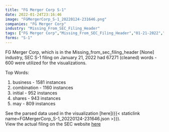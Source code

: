 ```yaml
---
title: "FG Merger Corp S-1"
date: 2022-01-24T23:16:46
image: "FGMergerCorp_S-1_20220124-231646.png"
companies: "FG Merger Corp"
industry: "Missing_From_SEC_Filing_Header"
tags: ["FG Merger Corp","Missing_From_SEC_Filing_Header","01-21-2022","S-1"]
forms: "S-1"
---
```

FG Merger Corp, which is in the Missing_from_sec_filing_header [None] industry, SEC S-1 filing on January 21, 2022 had 67271 (cleaned) words - 600 were utilized for the visualizations.

Top Words:
1. business - 1581 instances
2. combination - 1160 instances
3. initial - 952 instances
4. shares - 943 instances
5. may - 809 instances


See the parsed data used in the visualization [here]({{< staticlink name=FGMergerCorp_S-1_20220124-231646.json >}}).  
View the actual filing on the SEC website [here](https://www.sec.gov/Archives/edgar/data/1906133/0001104659-22-006547.txt)